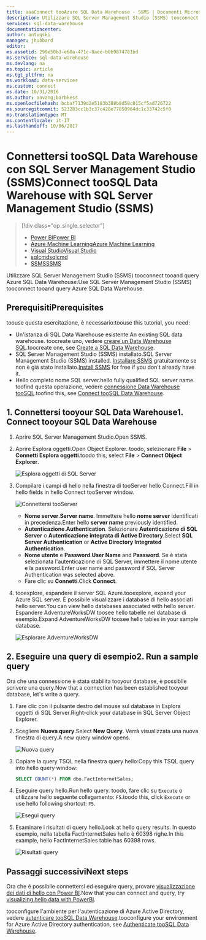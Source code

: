 ```yaml
---
title: aaaConnect tooAzure SQL Data Warehouse - SSMS | Documenti Microsoft
description: Utilizzare SQL Server Management Studio (SSMS) tooconnect tooand query Azure SQL Data Warehouse.
services: sql-data-warehouse
documentationcenter: 
author: antvgski
manager: jhubbard
editor: 
ms.assetid: 299e50b3-e68a-471c-8aee-b0b9874781bd
ms.service: sql-data-warehouse
ms.devlang: na
ms.topic: article
ms.tgt_pltfrm: na
ms.workload: data-services
ms.custom: connect
ms.date: 10/31/2016
ms.author: anvang;barbkess
ms.openlocfilehash: bcbaf7139d2e5183b388b8d58c015cf5ad726722
ms.sourcegitcommit: 523283cc1b3c37c428e77850964dc1c33742c5f0
ms.translationtype: MT
ms.contentlocale: it-IT
ms.lasthandoff: 10/06/2017
---
```

# <a name="connect-toosql-data-warehouse-with-sql-server-management-studio-ssms"></a><span data-ttu-id="e9b1a-103">Connettersi tooSQL Data Warehouse con SQL Server Management Studio (SSMS)</span><span class="sxs-lookup"><span data-stu-id="e9b1a-103">Connect tooSQL Data Warehouse with SQL Server Management Studio (SSMS)</span></span>
> [!div class="op_single_selector"]
> * [<span data-ttu-id="e9b1a-104">Power BI</span><span class="sxs-lookup"><span data-stu-id="e9b1a-104">Power BI</span></span>](sql-data-warehouse-get-started-visualize-with-power-bi.md)
> * [<span data-ttu-id="e9b1a-105">Azure Machine Learning</span><span class="sxs-lookup"><span data-stu-id="e9b1a-105">Azure Machine Learning</span></span>](sql-data-warehouse-get-started-analyze-with-azure-machine-learning.md)
> * [<span data-ttu-id="e9b1a-106">Visual Studio</span><span class="sxs-lookup"><span data-stu-id="e9b1a-106">Visual Studio</span></span>](sql-data-warehouse-query-visual-studio.md)
> * [<span data-ttu-id="e9b1a-107">sqlcmd</span><span class="sxs-lookup"><span data-stu-id="e9b1a-107">sqlcmd</span></span>](sql-data-warehouse-get-started-connect-sqlcmd.md) 
> * [<span data-ttu-id="e9b1a-108">SSMS</span><span class="sxs-lookup"><span data-stu-id="e9b1a-108">SSMS</span></span>](sql-data-warehouse-query-ssms.md)
> 
> 

<span data-ttu-id="e9b1a-109">Utilizzare SQL Server Management Studio (SSMS) tooconnect tooand query Azure SQL Data Warehouse.</span><span class="sxs-lookup"><span data-stu-id="e9b1a-109">Use SQL Server Management Studio (SSMS) tooconnect tooand query Azure SQL Data Warehouse.</span></span> 

## <a name="prerequisites"></a><span data-ttu-id="e9b1a-110">Prerequisiti</span><span class="sxs-lookup"><span data-stu-id="e9b1a-110">Prerequisites</span></span>
<span data-ttu-id="e9b1a-111">toouse questa esercitazione, è necessario:</span><span class="sxs-lookup"><span data-stu-id="e9b1a-111">toouse this tutorial, you need:</span></span>

* <span data-ttu-id="e9b1a-112">Un'istanza di SQL Data Warehouse esistente.</span><span class="sxs-lookup"><span data-stu-id="e9b1a-112">An existing SQL data warehouse.</span></span> <span data-ttu-id="e9b1a-113">toocreate uno, vedere [creare un Data Warehouse SQL][Create a SQL Data Warehouse].</span><span class="sxs-lookup"><span data-stu-id="e9b1a-113">toocreate one, see [Create a SQL Data Warehouse][Create a SQL Data Warehouse].</span></span>
* <span data-ttu-id="e9b1a-114">SQL Server Management Studio (SSMS) installato.</span><span class="sxs-lookup"><span data-stu-id="e9b1a-114">SQL Server Management Studio (SSMS) installed.</span></span> <span data-ttu-id="e9b1a-115">[Installare SSMS][Install SSMS] gratuitamente se non è già stato installato.</span><span class="sxs-lookup"><span data-stu-id="e9b1a-115">[Install SSMS][Install SSMS] for free if you don't already have it.</span></span>
* <span data-ttu-id="e9b1a-116">Hello completo nome SQL server.</span><span class="sxs-lookup"><span data-stu-id="e9b1a-116">hello fully qualified SQL server name.</span></span> <span data-ttu-id="e9b1a-117">toofind questa operazione, vedere [connessione Data Warehouse tooSQL][Connect tooSQL Data Warehouse].</span><span class="sxs-lookup"><span data-stu-id="e9b1a-117">toofind this, see [Connect tooSQL Data Warehouse][Connect tooSQL Data Warehouse].</span></span>

## <a name="1-connect-tooyour-sql-data-warehouse"></a><span data-ttu-id="e9b1a-118">1. Connettersi tooyour SQL Data Warehouse</span><span class="sxs-lookup"><span data-stu-id="e9b1a-118">1. Connect tooyour SQL Data Warehouse</span></span>
1. <span data-ttu-id="e9b1a-119">Aprire SQL Server Management Studio.</span><span class="sxs-lookup"><span data-stu-id="e9b1a-119">Open SSMS.</span></span>
2. <span data-ttu-id="e9b1a-120">Aprire Esplora oggetti.</span><span class="sxs-lookup"><span data-stu-id="e9b1a-120">Open Object Explorer.</span></span> <span data-ttu-id="e9b1a-121">toodo, selezionare **File** > **Connetti Esplora oggetti**.</span><span class="sxs-lookup"><span data-stu-id="e9b1a-121">toodo this, select **File** > **Connect Object Explorer**.</span></span>
   
    ![Esplora oggetti di SQL Server][1]
3. <span data-ttu-id="e9b1a-123">Compilare i campi di hello nella finestra di tooServer hello Connect.</span><span class="sxs-lookup"><span data-stu-id="e9b1a-123">Fill in hello fields in hello Connect tooServer window.</span></span>
   
    ![Connettersi tooServer][2]
   
   * <span data-ttu-id="e9b1a-125">**Nome server**.</span><span class="sxs-lookup"><span data-stu-id="e9b1a-125">**Server name**.</span></span> <span data-ttu-id="e9b1a-126">Immettere hello **nome server** identificati in precedenza.</span><span class="sxs-lookup"><span data-stu-id="e9b1a-126">Enter hello **server name** previously identified.</span></span>
   * <span data-ttu-id="e9b1a-127">**Autenticazione**.</span><span class="sxs-lookup"><span data-stu-id="e9b1a-127">**Authentication**.</span></span> <span data-ttu-id="e9b1a-128">Selezionare **Autenticazione di SQL Server** o **Autenticazione integrata di Active Directory**.</span><span class="sxs-lookup"><span data-stu-id="e9b1a-128">Select **SQL Server Authentication** or **Active Directory Integrated Authentication**.</span></span>
   * <span data-ttu-id="e9b1a-129">**Nome utente** e **Password**.</span><span class="sxs-lookup"><span data-stu-id="e9b1a-129">**User Name** and **Password**.</span></span> <span data-ttu-id="e9b1a-130">Se è stata selezionata l'autenticazione di SQL Server, immettere il nome utente e la password.</span><span class="sxs-lookup"><span data-stu-id="e9b1a-130">Enter user name and password if SQL Server Authentication was selected above.</span></span>
   * <span data-ttu-id="e9b1a-131">Fare clic su **Connetti**.</span><span class="sxs-lookup"><span data-stu-id="e9b1a-131">Click **Connect**.</span></span>
4. <span data-ttu-id="e9b1a-132">tooexplore, espandere il server SQL Azure.</span><span class="sxs-lookup"><span data-stu-id="e9b1a-132">tooexplore, expand your Azure SQL server.</span></span> <span data-ttu-id="e9b1a-133">È possibile visualizzare i database di hello associati hello server.</span><span class="sxs-lookup"><span data-stu-id="e9b1a-133">You can view hello databases associated with hello server.</span></span> <span data-ttu-id="e9b1a-134">Espandere AdventureWorksDW toosee hello tabelle nel database di esempio.</span><span class="sxs-lookup"><span data-stu-id="e9b1a-134">Expand AdventureWorksDW toosee hello tables in your sample database.</span></span>
   
    ![Esplorare AdventureWorksDW][3]

## <a name="2-run-a-sample-query"></a><span data-ttu-id="e9b1a-136">2. Eseguire una query di esempio</span><span class="sxs-lookup"><span data-stu-id="e9b1a-136">2. Run a sample query</span></span>
<span data-ttu-id="e9b1a-137">Ora che una connessione è stata stabilita tooyour database, è possibile scrivere una query.</span><span class="sxs-lookup"><span data-stu-id="e9b1a-137">Now that a connection has been established tooyour database, let's write a query.</span></span>

1. <span data-ttu-id="e9b1a-138">Fare clic con il pulsante destro del mouse sul database in Esplora oggetti di SQL Server.</span><span class="sxs-lookup"><span data-stu-id="e9b1a-138">Right-click your database in SQL Server Object Explorer.</span></span>
2. <span data-ttu-id="e9b1a-139">Scegliere **Nuova query**.</span><span class="sxs-lookup"><span data-stu-id="e9b1a-139">Select **New Query**.</span></span> <span data-ttu-id="e9b1a-140">Verrà visualizzata una nuova finestra di query.</span><span class="sxs-lookup"><span data-stu-id="e9b1a-140">A new query window opens.</span></span>
   
    ![Nuova query][4]
3. <span data-ttu-id="e9b1a-142">Copiare la query TSQL nella finestra query hello:</span><span class="sxs-lookup"><span data-stu-id="e9b1a-142">Copy this TSQL query into hello query window:</span></span>
   
    ```sql
    SELECT COUNT(*) FROM dbo.FactInternetSales;
    ```
4. <span data-ttu-id="e9b1a-143">Eseguire query hello.</span><span class="sxs-lookup"><span data-stu-id="e9b1a-143">Run hello query.</span></span> <span data-ttu-id="e9b1a-144">toodo, fare clic su `Execute` o utilizzare hello seguente collegamento: `F5`.</span><span class="sxs-lookup"><span data-stu-id="e9b1a-144">toodo this, click `Execute` or use hello following shortcut: `F5`.</span></span>
   
    ![Esegui query][5]
5. <span data-ttu-id="e9b1a-146">Esaminare i risultati di query hello.</span><span class="sxs-lookup"><span data-stu-id="e9b1a-146">Look at hello query results.</span></span> <span data-ttu-id="e9b1a-147">In questo esempio, nella tabella FactInternetSales hello è 60398 righe.</span><span class="sxs-lookup"><span data-stu-id="e9b1a-147">In this example, hello FactInternetSales table has 60398 rows.</span></span>
   
    ![Risultati query][6]

## <a name="next-steps"></a><span data-ttu-id="e9b1a-149">Passaggi successivi</span><span class="sxs-lookup"><span data-stu-id="e9b1a-149">Next steps</span></span>
<span data-ttu-id="e9b1a-150">Ora che è possibile connettersi ed eseguire query, provare [visualizzazione dei dati di hello con Power BI][visualizing hello data with PowerBI].</span><span class="sxs-lookup"><span data-stu-id="e9b1a-150">Now that you can connect and query, try [visualizing hello data with PowerBI][visualizing hello data with PowerBI].</span></span>

<span data-ttu-id="e9b1a-151">tooconfigure l'ambiente per l'autenticazione di Azure Active Directory, vedere [autenticare tooSQL Data Warehouse][Authenticate tooSQL Data Warehouse].</span><span class="sxs-lookup"><span data-stu-id="e9b1a-151">tooconfigure your environment for Azure Active Directory authentication, see [Authenticate tooSQL Data Warehouse][Authenticate tooSQL Data Warehouse].</span></span>

<!--Arcticles-->
[Connect tooSQL Data Warehouse]: sql-data-warehouse-connect-overview.md
[Create a SQL Data Warehouse]: sql-data-warehouse-get-started-provision.md
[Authenticate tooSQL Data Warehouse]: sql-data-warehouse-authentication.md
[visualizing hello data with PowerBI]: sql-data-warehouse-get-started-visualize-with-power-bi.md 

<!--Other-->
[Azure portal]: https://portal.azure.com
[Install SSMS]: https://msdn.microsoft.com/en-US/library/hh213248.aspx


<!--Image references-->

[1]: media/sql-data-warehouse-query-ssms/connect-object-explorer.png
[2]: media/sql-data-warehouse-query-ssms/connect-object-explorer1.png
[3]: media/sql-data-warehouse-query-ssms/explore-tables.png
[4]: media/sql-data-warehouse-query-ssms/new-query.png
[5]: media/sql-data-warehouse-query-ssms/execute-query.png
[6]: media/sql-data-warehouse-query-ssms/results.png
